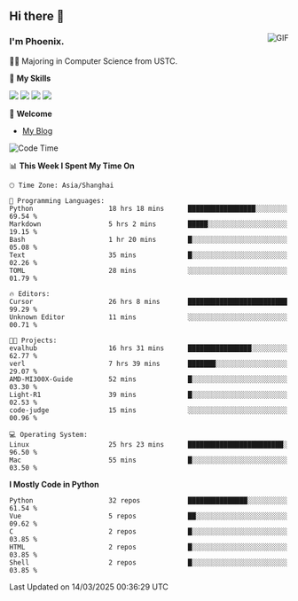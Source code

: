 ## Hi there 👋
<img align="right" alt="GIF" src="https://raw.githubusercontent.com/JoeyBling/JoeyBling/master/pic/pusheencode.gif" />

### I'm Phoenix.

👨‍🎓 Majoring in Computer Science from USTC.

🌟 **My Skills**

![](https://img.shields.io/badge/-Python-3e74a2?style=flat-square&logo=Python&logoColor=fff)
![](https://img.shields.io/badge/-C++-9f62a5?style=flat&logo=cplusplus&logoColor=white)
![](https://img.shields.io/badge/-Linux-185886?style=flat-square&logo=Linux&logoColor=fff)
![](https://img.shields.io/badge/-Rust-ff4136?style=flat-square&logo=Rust&logoColor=fff)

💬 **Welcome**

- [My Blog](https://ysy-phoenix.github.io/)

<!--START_SECTION:waka-->
![Code Time](http://img.shields.io/badge/Code%20Time-1%2C260%20hrs%2037%20mins-blue)

📊 **This Week I Spent My Time On** 

```text
🕑︎ Time Zone: Asia/Shanghai

💬 Programming Languages: 
Python                   18 hrs 18 mins      █████████████████░░░░░░░░   69.54 % 
Markdown                 5 hrs 2 mins        █████░░░░░░░░░░░░░░░░░░░░   19.15 % 
Bash                     1 hr 20 mins        █░░░░░░░░░░░░░░░░░░░░░░░░   05.08 % 
Text                     35 mins             █░░░░░░░░░░░░░░░░░░░░░░░░   02.26 % 
TOML                     28 mins             ░░░░░░░░░░░░░░░░░░░░░░░░░   01.79 % 

🔥 Editors: 
Cursor                   26 hrs 8 mins       █████████████████████████   99.29 % 
Unknown Editor           11 mins             ░░░░░░░░░░░░░░░░░░░░░░░░░   00.71 % 

🐱‍💻 Projects: 
evalhub                  16 hrs 31 mins      ████████████████░░░░░░░░░   62.77 % 
verl                     7 hrs 39 mins       ███████░░░░░░░░░░░░░░░░░░   29.07 % 
AMD-MI300X-Guide         52 mins             █░░░░░░░░░░░░░░░░░░░░░░░░   03.30 % 
Light-R1                 39 mins             █░░░░░░░░░░░░░░░░░░░░░░░░   02.53 % 
code-judge               15 mins             ░░░░░░░░░░░░░░░░░░░░░░░░░   00.96 % 

💻 Operating System: 
Linux                    25 hrs 23 mins      ████████████████████████░   96.50 % 
Mac                      55 mins             █░░░░░░░░░░░░░░░░░░░░░░░░   03.50 % 
```

**I Mostly Code in Python** 

```text
Python                   32 repos            ███████████████░░░░░░░░░░   61.54 % 
Vue                      5 repos             ██░░░░░░░░░░░░░░░░░░░░░░░   09.62 % 
C                        2 repos             █░░░░░░░░░░░░░░░░░░░░░░░░   03.85 % 
HTML                     2 repos             █░░░░░░░░░░░░░░░░░░░░░░░░   03.85 % 
Shell                    2 repos             █░░░░░░░░░░░░░░░░░░░░░░░░   03.85 % 
```




 Last Updated on 14/03/2025 00:36:29 UTC
<!--END_SECTION:waka-->

<!--
**ysy-phoenix/ysy-phoenix** is a ✨ _special_ ✨ repository because its `README.md` (this file) appears on your GitHub profile.

Here are some ideas to get you started:

- 🔭 I’m currently working on ...
- 🌱 I’m currently learning ...
- 👯 I’m looking to collaborate on ...
- 🤔 I’m looking for help with ...
- 💬 Ask me about ...
- 📫 How to reach me: ...
- 😄 Pronouns: ...
- ⚡ Fun fact: ...
-->
